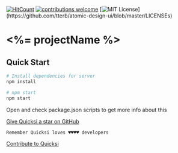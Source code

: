 [![HitCount](http://hits.dwyl.com/AnayoOleru/quicksi/ree/master/templates/javascript/react-js/react-js-redux.svg)](http://hits.dwyl.com/AnayoOleru/quicksi/tree/master/templates/javascript/react-js/react-js-redux) 
[![contributions welcome](https://img.shields.io/badge/contributions-welcome-brightgreen.svg?style=flat)](https://github.com/AnayoOleru/quicksi/issues)
[![MIT License](https://img.shields.io/apm/l/atomic-design-ui.svg?)](https://github.com/tterb/atomic-design-ui/blob/master/LICENSEs)

# <%= projectName %>

## Quick Start

``` bash
# Install dependencies for server
npm install

# npm start
npm start
```

Open and check package.json scripts to get more info about this



[Give Quicksi a star on GitHub](https://github.com/AnayoOleru/quicksi)

`Remember Quicksi loves ♥️♥️♥️♥️ developers`

[Contribute to Quicksi](https://github.com/AnayoOleru/quicksi/blob/master/CONTRIBUTING.md)
